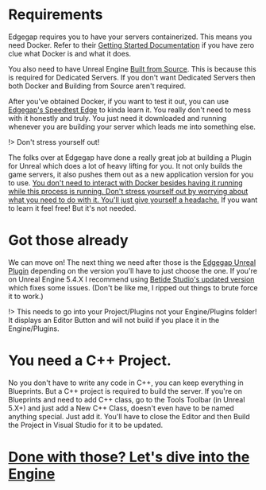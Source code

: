 # Requirements

Edgegap requires you to have your servers containerized. This means you need Docker. Refer to their [Getting Started Documentation](https://docs.docker.com/guides/getting-started/) if you have zero clue what Docker is and what it does.

You also need to have Unreal Engine [Built from Source](https://dev.epicgames.com/documentation/en-us/unreal-engine/setting-up-dedicated-servers-in-unreal-engine). This is because this is required for Dedicated Servers. If you don't want Dedicated Servers then both Docker and Building from Source aren't required.

After you've obtained Docker, if you want to test it out, you can use [Edgegap's Speedtest Edge](https://docs.edgegap.com/docs/tools-and-integrations/container/docker) to kinda learn it. You really don't need to mess with it honestly and truly. You just need it downloaded and running whenever you are building your server which leads me into something else.

!> Don't stress yourself out!

The folks over at Edgegap have done a really great job at building a Plugin for Unreal which does a lot of heavy lifting for you. It not only builds the game servers, it also pushes them out as a new application version for you to use. <u>You don't need to interact with Docker besides having it running while this process is running. Don't stress yourself out by worrying about what you need to do with it. You'll just give yourself a headache.</u> If you want to learn it feel free! But it's not needed.

# Got those already

We can move on! The next thing we need after those is the [Edgegap Unreal Plugin](https://github.com/edgegap/edgegap-unreal-plugin) depending on the version you'll have to just choose the one. If you're on Unreal Engine 5.4.X I recommend using [Betide Studio's updated version](https://github.com/deveshmishrabetide/edgegap-unreal-plugin) which fixes some issues. (Don't be like me, I ripped out things to brute force it to work.)

!> This needs to go into your Project/Plugins not your Engine/Plugins folder! It displays an Editor Button and will not build if you place it in the Engine/Plugins.

# You need a C++ Project.

No you don't have to write any code in C++, you can keep everything in Blueprints. But a C++ project is required to build the server. If you're on Blueprints and need to add C++ class, go to the Tools Toolbar (in Unreal 5.X+) and just add a New C++ Class, doesn't even have to be named anything special. Just add it. You'll have to close the Editor and then Build the Project in Visual Studio for it to be updated.



# [Done with those? Let's dive into the Engine](working-with-edgegap)
